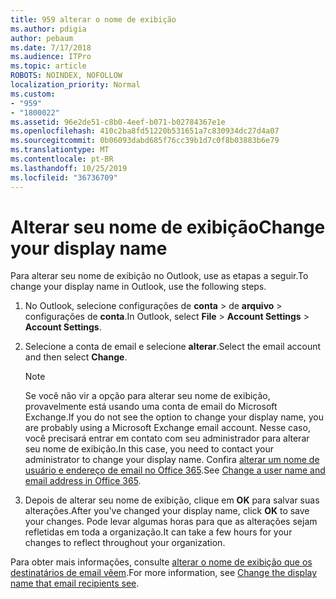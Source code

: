 ```yaml
---
title: 959 alterar o nome de exibição
ms.author: pdigia
author: pebaum
ms.date: 7/17/2018
ms.audience: ITPro
ms.topic: article
ROBOTS: NOINDEX, NOFOLLOW
localization_priority: Normal
ms.custom:
- "959"
- "1800022"
ms.assetid: 96e2de51-c8b0-4eef-b071-b02784367e1e
ms.openlocfilehash: 410c2ba8fd51220b531651a7c830934dc27d4a07
ms.sourcegitcommit: 0b06093dabd685f76cc39b1d7c0f8b03883b6e79
ms.translationtype: MT
ms.contentlocale: pt-BR
ms.lasthandoff: 10/25/2019
ms.locfileid: "36736709"
---
```

# <a name="change-your-display-name"></a><span data-ttu-id="6e7f6-102">Alterar seu nome de exibição</span><span class="sxs-lookup"><span data-stu-id="6e7f6-102">Change your display name</span></span>
  
<span data-ttu-id="6e7f6-103">Para alterar seu nome de exibição no Outlook, use as etapas a seguir.</span><span class="sxs-lookup"><span data-stu-id="6e7f6-103">To change your display name in Outlook, use the following steps.</span></span>
  
1. <span data-ttu-id="6e7f6-104">No Outlook, selecione configurações de **conta** \> de **arquivo** \> configurações de **conta**.</span><span class="sxs-lookup"><span data-stu-id="6e7f6-104">In Outlook, select **File** \> **Account Settings** \> **Account Settings**.</span></span>

2. <span data-ttu-id="6e7f6-105">Selecione a conta de email e selecione **alterar**.</span><span class="sxs-lookup"><span data-stu-id="6e7f6-105">Select the email account and then select **Change**.</span></span>

    > [!NOTE]
    > <span data-ttu-id="6e7f6-106">Se você não vir a opção para alterar seu nome de exibição, provavelmente está usando uma conta de email do Microsoft Exchange.</span><span class="sxs-lookup"><span data-stu-id="6e7f6-106">If you do not see the option to change your display name, you are probably using a Microsoft Exchange email account.</span></span> <span data-ttu-id="6e7f6-107">Nesse caso, você precisará entrar em contato com seu administrador para alterar seu nome de exibição.</span><span class="sxs-lookup"><span data-stu-id="6e7f6-107">In this case, you need to contact your administrator to change your display name.</span></span> <span data-ttu-id="6e7f6-108">Confira [alterar um nome de usuário e endereço de email no Office 365](https://docs.microsoft.com/office365/admin/add-users/change-a-user-name-and-email-address).</span><span class="sxs-lookup"><span data-stu-id="6e7f6-108">See [Change a user name and email address in Office 365](https://docs.microsoft.com/office365/admin/add-users/change-a-user-name-and-email-address).</span></span>
  
3. <span data-ttu-id="6e7f6-109">Depois de alterar seu nome de exibição, clique em **OK** para salvar suas alterações.</span><span class="sxs-lookup"><span data-stu-id="6e7f6-109">After you've changed your display name, click **OK** to save your changes.</span></span> <span data-ttu-id="6e7f6-110">Pode levar algumas horas para que as alterações sejam refletidas em toda a organização.</span><span class="sxs-lookup"><span data-stu-id="6e7f6-110">It can take a few hours for your changes to reflect throughout your organization.</span></span>

<span data-ttu-id="6e7f6-111">Para obter mais informações, consulte [alterar o nome de exibição que os destinatários de email vêem](https://support.office.com/article/2b53331a-ba2a-4803-88dc-ac9fe376c8a9.aspx).</span><span class="sxs-lookup"><span data-stu-id="6e7f6-111">For more information, see [Change the display name that email recipients see](https://support.office.com/article/2b53331a-ba2a-4803-88dc-ac9fe376c8a9.aspx).</span></span>
  